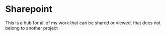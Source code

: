# Sharepoint
This is a hub for all of my work that can be shared or viewed, that does not belong to another project
